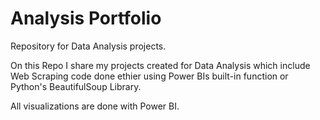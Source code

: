 # Analysis Portfolio

Repository for Data Analysis projects.

On this Repo I share my projects created for Data Analysis which include Web Scraping code done ethier using Power BIs built-in function or Python's BeautifulSoup Library.

All visualizations are done with Power BI.

